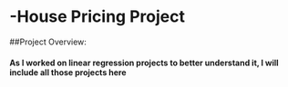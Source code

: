 # -House Pricing Project
##Project Overview:

#### As I worked on linear regression projects to better understand it, I will include all those projects here

